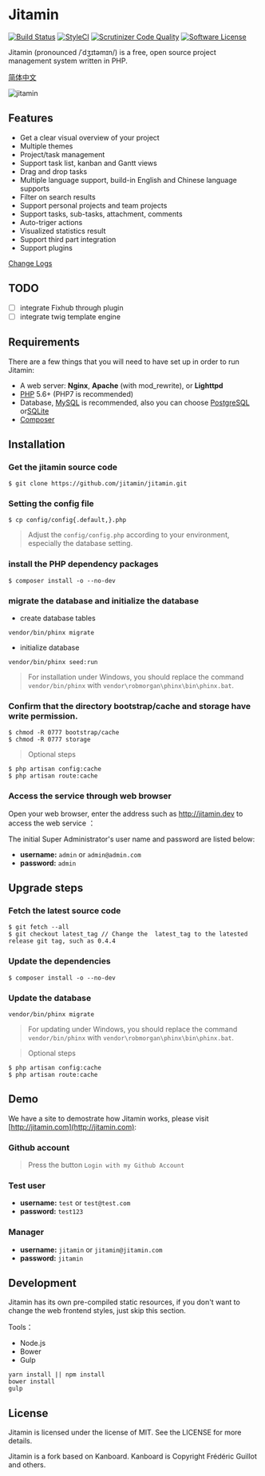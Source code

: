 Jitamin
========

[![Build Status](https://travis-ci.org/jitamin/jitamin.svg?branch=master)](https://travis-ci.org/jitamin/jitamin)
[![StyleCI](https://styleci.io/repos/72176201/shield?branch=master)](https://styleci.io/repos/72176201/)
[![Scrutinizer Code Quality](https://scrutinizer-ci.com/g/jitamin/jitamin/badges/quality-score.png?b=master)](https://scrutinizer-ci.com/g/jitamin/jitamin/?branch=master)
[![Software License](https://img.shields.io/badge/license-MIT-brightgreen.svg?style=flat-square)](LICENSE)

Jitamin (pronounced /ˈdʒɪtəmɪn/) is a free, open source project management system written in PHP.

[简体中文](https://github.com/jitamin/jitamin/blob/master/README-zh_CN.md)


![jitamin](https://cloud.githubusercontent.com/assets/15666864/21678087/312aab60-d378-11e6-8244-56882545970c.jpeg)

## Features

* Get a clear visual overview of your project
* Multiple themes
* Project/task management
* Support task list, kanban and Gantt views
* Drag and drop tasks
* Multiple language support, build-in English and Chinese language supports
* Filter on search results
* Support personal projects and team projects
* Support tasks, sub-tasks, attachment, comments
* Auto-triger actions
* Visualized statistics result
* Support third part integration
* Support plugins

[Change Logs](https://github.com/jitamin/jitamin/blob/master/ChangeLog.md)

## TODO

- [ ] integrate Fixhub through plugin
- [ ] integrate twig template engine

## Requirements

There are a few things that you will need to have set up in order to run Jitamin:

- A web server: **Nginx**, **Apache** (with mod_rewrite), or **Lighttpd**
- [PHP](http://www.php.net) 5.6+ (PHP7 is recommended)
- Database, [MySQL](https://www.mysql.com) is recommended, also you can choose [PostgreSQL](http://www.postgresql.org) or[SQLite](https://www.sqlite.org)
- [Composer](https://getcomposer.org) 

## Installation

### Get the jitamin source code

```shell
$ git clone https://github.com/jitamin/jitamin.git
```

### Setting the config file

```shell
$ cp config/config{.default,}.php
```
> Adjust the `config/config.php` according to your environment, especially the database setting.

### install the PHP dependency packages

```shell
$ composer install -o --no-dev
```

### migrate the database and initialize the database

- create database tables
```shell
vendor/bin/phinx migrate
```

- initialize database
```shell
vendor/bin/phinx seed:run
```
> For installation under Windows, you should replace the command `vendor/bin/phinx` with `vendor\robmorgan\phinx\bin\phinx.bat`.

### Confirm that the directory bootstrap/cache and storage have write permission.

```shell
$ chmod -R 0777 bootstrap/cache
$ chmod -R 0777 storage
```
> Optional steps

```shell
$ php artisan config:cache
$ php artisan route:cache
```

### Access the service through web browser

Open your web browser, enter the address such as http://jitamin.dev to  access the web service ：

The initial Super Administrator's user name and password are listed below:

- **username:** `admin` or `admin@admin.com`
- **password:** `admin`

## Upgrade steps

### Fetch the latest source code

```shell
$ git fetch --all
$ git checkout latest_tag // Change the  latest_tag to the latested release git tag, such as 0.4.4
```

### Update the dependencies

```shell
$ composer install -o --no-dev
```

### Update the database

```shell
vendor/bin/phinx migrate
```
> For updating under Windows, you should replace the command `vendor/bin/phinx` with `vendor\robmorgan\phinx\bin\phinx.bat`.

> Optional steps

```shell
$ php artisan config:cache
$ php artisan route:cache
```

## Demo

We have a site to demostrate how Jitamin works, please visit [http://jitamin.com](http://jitamin.com):

### Github account

> Press the button `Login with my Github Account`

### Test user

- **username:** `test` or `test@test.com`
- **password:** `test123`

### Manager

- **username:** `jitamin` or `jitamin@jitamin.com`
- **password:** `jitamin`

## Development

Jitamin has its own pre-compiled static resources, if you don't want to change the web frontend styles, just skip this section.

Tools：

- Node.js
- Bower
- Gulp

```shell
yarn install || npm install
bower install
gulp
```

## License

Jitamin is licensed under the license of MIT.  See the LICENSE for more details.

Jitamin is a fork based on Kanboard. Kanboard is Copyright Frédéric Guillot and others.

